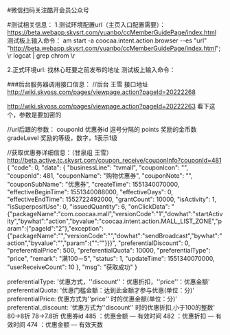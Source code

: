 #微信扫码关注酷开会员公众号

#测试相关信息：
1.测试环境配置url（主页入口配置需要）：
https://beta.webapp.skysrt.com/yuanbo/ccMemberGuidePage/index.html
测试板上输入命令：
am start -a coocaa.intent.action.browser --es "url"  "http://beta.webapp.skysrt.com/yuanbo/ccMemberGuidePage/index.html"; \r logcat | grep chrom \r


2.正式环境url:
找林心旺要之前发布的地址
测试板上输入命令：


###后台服务器调用接口信息：
//后台 王雪
接口地址
http://wiki.skyoss.com/pages/viewpage.action?pageId=20222268

http://wiki.skyoss.com/pages/viewpage.action?pageId=20222263  看下这个，参数是要加密的

//url后跟的参数：
couponId 优惠券id  逗号分隔的
points  奖励的金币数
gradeLevel  奖励的等级，数字，1表示1级

//获取优惠券详细信息：（甘泉组 王雪）
http://beta.active.tc.skysrt.com/coupon_receive/couponInfo?couponId=481
{
	"code": 0,
	"data": {
		"businessLine": "tvmall",
		"couponIcon": "",
		"couponId": 481,
		"couponName": "购物优惠券",
		"couponNote": "",
		"couponSubName": "优惠券",
		"createTime": 1551340070000,
		"effectiveBeginTime": 1551340088000,
		"effectiveDays": 0,
		"effectiveEndTime": 1552722492000,
		"grantCount": 10000,
		"isActivity": 1,
		"isSuperpositUse": 0,
		"issuedQuantity": 6,
		"onClickData": "{\"packageName\":\"com.coocaa.mall\",\"versionCode\":\"1\",\"dowhat\":\"startActivity\",\"bywhat\":\"action\",\"byvalue\":\"coocaa.intent.action.MALL_LIST_ZONE\",\"param\":{\"pageId\":\"2\"},\"exception\":{\"packageName\":\"\",\"versionCode\":\"\",\"dowhat\":\"sendBroadcast\",\"bywhat\":\"action\",\"byvalue\":\"\",\"param\":{\"\":\"\"}}}",
		"preferentialDiscount": 0,
		"preferentialPrice": 500,
		"preferentialQuota": 10000,
		"preferentialType": "price",
		"remark": "满100－5",
		"status": 1,
		"updateTime": 1551340070000,
		"userReceiveCount": 10
	},
	"msg": "获取成功"
}


preferentialType:  '优惠方式，''discount''：优惠折扣，''price''：优惠金额'
preferentialQuota:  '优惠门槛金额：达到此金额才参与优惠(单位：分)'
preferentialPrice: 优惠方式为''price'' 时的优惠金额(单位：分)'
preferential_discount:  '优惠方式为''discount'' 时的优惠折扣,小于100的整数' 80->8折 78->7.8折
优惠券id
485 ：优惠金额 — 有效时间
482 ：优惠折扣 — 有效时间
474 ：优惠金额 — 有效天数